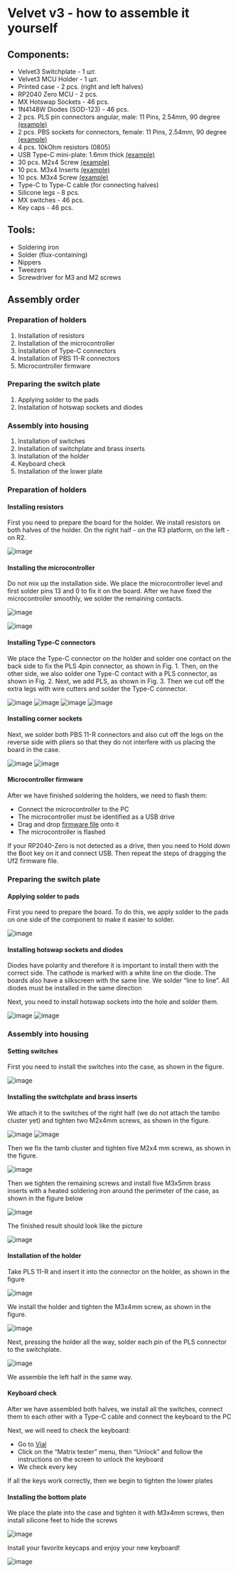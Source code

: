 # Velvet v3 - how to assemble it yourself

## Components:

- Velvet3 Switchplate - 1 шт.
- Velvet3 MCU Holder - 1 шт.
- Printed case - 2 pcs. (right and left halves)
- RP2040 Zero MCU - 2 pcs.
- MX Hotswap Sockets - 46 pcs.
- 1N4148W Diodes (SOD-123) - 46 pcs.
- 2 pcs. PLS pin connectors angular, male: 11 Pins, 2.54mm, 90 degree [(example)](https://aliexpress.ru/item/1005005614848270.html)
- 2 pcs. PBS sockets for connectors, female: 11 Pins, 2.54mm, 90 degree [(example)](https://aliexpress.ru/item/1005006067940562.html)
- 4 pcs. 10kOhm resistors (0805)
- USB Type-C mini-plate: 1.6mm thick [(example)](https://aliexpress.ru/item/1005005857575118.html)
- 30 pcs. M2x4 Screw [(example)](https://aliexpress.ru/item/1005005898007060.html)
- 10 pcs. M3x4 Inserts [(example)](https://aliexpress.ru/item/1005004290019650.html)
- 10 pcs. M3x4 Screw [(example)](https://aliexpress.ru/item/1005005898007060.html)
- Type-C to Type-C cable (for connecting halves)
- Silicone legs - 8 pcs.
- MX switches - 46 pcs.
- Key caps - 46 pcs.


## Tools:

- Soldering iron
- Solder (flux-containing)
- Nippers
- Tweezers
- Screwdriver for M3 and M2 screws

## Assembly order

### Preparation of holders

1. Installation of resistors
2. Installation of the microcontroller
3. Installation of Type-C connectors
4. Installation of PBS 11-R connectors
5. Microcontroller firmware

### Preparing the switch plate

1. Applying solder to the pads
2. Installation of hotswap sockets and diodes

### Assembly into housing

1. Installation of switches
2. Installation of switchplate and brass inserts
3. Installation of the holder
4. Keyboard check
5. Installation of the lower plate


### Preparation of holders

#### Installing resistors

First you need to prepare the board for the holder. We install resistors on both halves of the holder.
On the right half - on the R3 platform, on the left - on R2.

![image](photo/1.JPG)

#### Installing the microcontroller

Do not mix up the installation side. We place the microcontroller level and first solder pins 13 and 0 to fix it on the board. After we have fixed the microcontroller smoothly, we solder the remaining contacts.

![image](photo/2.JPG)

![image](photo/3.JPG)

#### Installing Type-C connectors

We place the Type-C connector on the holder and solder one contact on the back side to fix the PLS 4pin connector, as shown in Fig. 1.
Then, on the other side, we also solder one Type-C contact with a PLS connector, as shown in Fig. 2. Next, we add PLS, as shown in Fig. 3.
Then we cut off the extra legs with wire cutters and solder the Type-C connector.

![image](photo/4.JPG)
![image](photo/5.JPG)
![image](photo/6.JPG)
![image](photo/7.JPG)

#### Installing corner sockets

Next, we solder both PBS 11-R connectors and also cut off the legs on the reverse side with pliers so that they do not interfere with us placing the board in the case.

![image](photo/8.JPG)
![image](photo/9.JPG)

#### Microcontroller firmware

After we have finished soldering the holders, we need to flash them:
- Connect the microcontroller to the PC
- The microcontroller must be identified as a USB drive
- Drag and drop [firmware file](https://github.com/ergohaven/keymap_hub/) onto it
- The microcontroller is flashed

If your RP2040-Zero is not detected as a drive, then you need to
Hold down the Boot key on it and connect USB. Then repeat the steps of dragging the Uf2 firmware file.


### Preparing the switch plate

#### Applying solder to pads

First you need to prepare the board. To do this, we apply solder to the pads on one side of the component to make it easier to solder.

![image](photo/10.JPG)

#### Installing hotswap sockets and diodes

Diodes have polarity and therefore it is important to install them with the correct side. The cathode is marked with a white line on the diode. The boards also have a silkscreen with the same line. We solder “line to line”.
All diodes must be installed in the same direction

Next, you need to install hotswap sockets into the hole and solder them.

![image](photo/11.JPG)
![image](photo/12.JPG)


### Assembly into housing

#### Setting switches

First you need to install the switches into the case, as shown in the figure.

![image](photo/13.JPG)

#### Installing the switchplate and brass inserts

We attach it to the switches of the right half (we do not attach the tambo cluster yet) and tighten two M2x4mm screws, as shown in the figure.

![image](photo/14.JPG)
![image](photo/15.JPG)

Then we fix the tamb cluster and tighten five M2x4 mm screws, as shown in the figure.

![image](photo/16.JPG)

Then we tighten the remaining screws and install five M3x5mm brass inserts with a heated soldering iron around the perimeter of the case, as shown in the figure below

![image](photo/17.JPG)

The finished result should look like the picture

![image](photo/18.JPG)


#### Installation of the holder

Take PLS 11-R and insert it into the connector on the holder, as shown in the figure

![image](photo/19.JPG)

We install the holder and tighten the M3x4mm screw, as shown in the figure.

![image](photo/20.JPG)

Next, pressing the holder all the way, solder each pin of the PLS connector to the switchplate.

![image](photo/21.JPG)

We assemble the left half in the same way.

#### Keyboard check

After we have assembled both halves, we install all the switches, connect them to each other with a Type-C cable and connect the keyboard to the PC

Next, we will need to check the keyboard:
- Go to [Vial](https://get.vial.today/download/)
- Click on the “Matrix tester” menu, then “Unlock” and follow the instructions on the screen to unlock the keyboard
- We check every key

If all the keys work correctly, then we begin to tighten the lower plates

#### Installing the bottom plate

We place the plate into the case and tighten it with M3x4mm screws, then install silicone feet to hide the screws

![image](photo/22.JPG)

Install your favorite keycaps and enjoy your new keyboard!

![image](photo/23.JPG)
